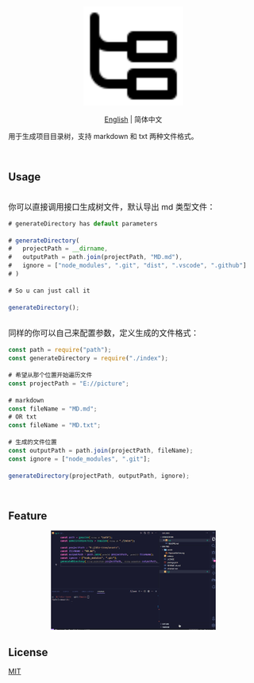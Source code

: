 <p align="center">
<img height="200" src="./assets/PajamasFileTree.svg" alt="Dir-Tree">
</p>
<p align="center"> <a href="./README.md">English</a> | 简体中文</p>

用于生成项目目录树，支持 markdown 和 txt 两种文件格式。

<br>

## Usage

<br>
<span style="font-size:16px;">你可以直接调用接口生成树文件，默认导出 md 类型文件：</span>

<br>

```js
# generateDirectory has default parameters

# generateDirectory(
#   projectPath = __dirname,
#   outputPath = path.join(projectPath, "MD.md"),
#   ignore = ["node_modules", ".git", "dist", ".vscode", ".github"]
# )

# So u can just call it

generateDirectory();

```

<br>
<span style="font-size:16px;">同样的你可以自己来配置参数，定义生成的文件格式：</span>

<br>

```js
const path = require("path");
const generateDirectory = require("./index");

# 希望从那个位置开始遍历文件
const projectPath = "E://picture";

# markdown
const fileName = "MD.md";
# OR txt
const fileName = "MD.txt";

# 生成的文件位置
const outputPath = path.join(projectPath, fileName);
const ignore = ["node_modules", ".git"];

generateDirectory(projectPath, outputPath, ignore);

```

<br>

## Feature

<p align="center">
<img height="200" src="./assets/d1.gif" alt="Dir-Tree">
</p>

## License

[MIT](./license)
